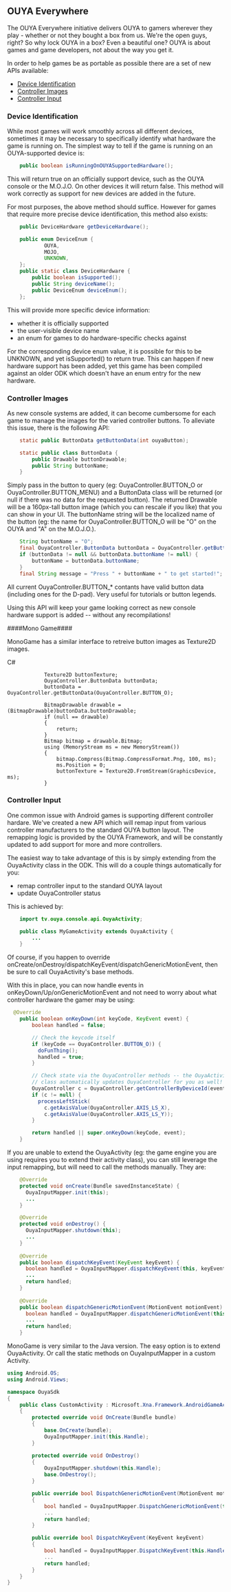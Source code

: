 ## OUYA Everywhere

The OUYA Everywhere initiative delivers OUYA to gamers wherever they play - whether or not they bought a box from us.  We're the open guys, right?  So why lock OUYA in a box? Even a beautiful one?  OUYA is about games and game developers, not about the way you get it.

In order to help games be as portable as possible there are a set of new APIs available:

- [Device Identification](#device_identification)
- [Controller Images](#controller_images)
- [Controller Input](#controller_input)


<h3 id="device_identification">Device Identification</h3>

While most games will work smoothly across all different devices, sometimes it may be necessary to specifically identify what hardware the game is running on.
The simplest way to tell if the game is running on an OUYA-supported device is:

```java
    public boolean isRunningOnOUYASupportedHardware();
```

This will return true on an officially support device, such as the OUYA console or the M.O.J.O.  On other devices it will return false.  This method will work correctly as support for new devices are added in the future.

For most purposes, the above method should suffice.  However for games that require more precise device identification, this method also exists:

```java
    public DeviceHardware getDeviceHardware();

    public enum DeviceEnum {
            OUYA,
            MOJO,
            UNKNOWN,
    };
    public static class DeviceHardware {
        public boolean isSupported();
        public String deviceName();
        public DeviceEnum deviceEnum();
    };
```

This will provide more specific device information:

- whether it is officially supported
- the user-visible device name
- an enum for games to do hardware-specific checks against

For the corresponding device enum value, it is possible for this to be UNKNOWN, and
yet isSupported() to return true.  This can happen if new hardware support has
been added, yet this game has been compiled against an older ODK which doesn't
have an enum entry for the new hardware.


<h3 id="controller_images">Controller Images</h3>

As new console systems are added, it can become cumbersome for each game to manage the images for the varied controller buttons.  To alleviate this issue, there is the following API:

```java
    static public ButtonData getButtonData(int ouyaButton);

    static public class ButtonData {
        public Drawable buttonDrawable;
        public String buttonName;
    }
```

Simply pass in the button to query (eg: OuyaController.BUTTON\_O or OuyaController.BUTTON\_MENU) and a ButtonData class will be returned (or null if there was no data for the requested button).  The returned Drawable will be a 160px-tall button image (which you can rescale if you like) that you can show in your UI.  The buttonName string will be the localized name of the button (eg: the name for OuyaController.BUTTON\_O will be "O" on the OUYA and "A" on the M.O.J.O.).

```java
    String buttonName = "O";
    final OuyaController.ButtonData buttonData = OuyaController.getButtonData(OuyaController.BUTTON_O);
    if (buttonData != null && buttonData.buttonName != null) {
        buttonName = buttonData.buttonName;
    }
    final String message = "Press " + buttonName + " to get started!";
```

All current OuyaController.BUTTON_* contants have valid button data (including ones for the D-pad).  Very useful for tutorials or button legends.

Using this API will keep your game looking correct as new console hardware support is added -- without any recompilations!


####Mono Game####

MonoGame has a similar interface to retreive button images as Texture2D images.

C#
```
            Texture2D buttonTexture;
            OuyaController.ButtonData buttonData;
            buttonData = OuyaController.getButtonData(OuyaController.BUTTON_O);

            BitmapDrawable drawable = (BitmapDrawable)buttonData.buttonDrawable;
            if (null == drawable)
            {
                return;
            }
            Bitmap bitmap = drawable.Bitmap;
            using (MemoryStream ms = new MemoryStream())
            {
                bitmap.Compress(Bitmap.CompressFormat.Png, 100, ms);
                ms.Position = 0;
                buttonTexture = Texture2D.FromStream(GraphicsDevice, ms);
            }
```

<h3 id="controller_input">Controller Input</h3>

One common issue with Android games is supporting different controller hardare.  We've created a new API which will remap input from various controller manufacturers to the standard OUYA button layout.  The remapping logic is provided by the OUYA Framework, and will be constantly updated to add support for more and more controllers.

The easiest way to take advantage of this is by simply extending from the OuyaActivity class in the ODK.  This will do a couple things automatically for you:

- remap controller input to the standard OUYA layout
- update OuyaController status

This is achieved by:

```java
    import tv.ouya.console.api.OuyaActivity;  

    public class MyGameActivity extends OuyaActivity {
        ...
    }
```

Of course, if you happen to override onCreate/onDestroy/dispatchKeyEvent/dispatchGenericMotionEvent, then be sure to call OuyaActivity's base methods.

With this in place, you can now handle events in onKeyDown/Up/onGenericMotionEvent and not need to worry about what controller hardware the gamer may be using:

```java
  @Override
    public boolean onKeyDown(int keyCode, KeyEvent event) {
        boolean handled = false;

        // Check the keycode itself
        if (keyCode == OuyaController.BUTTON_O)) {
          doFunThing();
          handled = true;
        }

        // Check state via the OuyaController methods -- the OuyaActivity
        // class automatically updates OuyaController for you as well!
        OuyaController c = OuyaController.getControllerByDeviceId(event.getDeviceId());
        if (c != null) {
          processLeftStick(
            c.getAxisValue(OuyaController.AXIS_LS_X),
            c.getAxisValue(OuyaController.AXIS_LS_Y));
        }

        return handled || super.onKeyDown(keyCode, event);
    }
```

If you are unable to extend the OuyaActivity (eg: the game engine you are using requires you to extend their activity class), you can still leverage the input remapping, but will need to call the methods manually.  They are:

```java
    @Override
    protected void onCreate(Bundle savedInstanceState) {    
      OuyaInputMapper.init(this);
      ...
    }

    @Override
    protected void onDestroy() {
      OuyaInputMapper.shutdown(this);
      ...
    }
  
    @Override
    public boolean dispatchKeyEvent(KeyEvent keyEvent) {
      boolean handled = OuyaInputMapper.dispatchKeyEvent(this, keyEvent);
      ...
      return handled;
    }
  
    @Override
    public boolean dispatchGenericMotionEvent(MotionEvent motionEvent) {
      boolean handled = OuyaInputMapper.dispatchGenericMotionEvent(this, motionEvent);
      ...
      return handled;
    }
```

MonoGame is very similar to the Java version. The easy option is to extend OuyaActivity. Or call the static methods on OuyaInputMapper in a custom Activity.

```C#
using Android.OS;
using Android.Views;

namespace OuyaSdk
{
    public class CustomActivity : Microsoft.Xna.Framework.AndroidGameActivity
    {
        protected override void OnCreate(Bundle bundle)
        {
            base.OnCreate(bundle);
            OuyaInputMapper.init(this.Handle);
        }

        protected override void OnDestroy()
        {
            OuyaInputMapper.shutdown(this.Handle);
            base.OnDestroy();
        }

        public override bool DispatchGenericMotionEvent(MotionEvent motionEvent)
        {
            bool handled = OuyaInputMapper.DispatchGenericMotionEvent(this.Handle, motionEvent);
            ...
            return handled;
        }

        public override bool DispatchKeyEvent(KeyEvent keyEvent)
        {
            bool handled = OuyaInputMapper.DispatchKeyEvent(this.Handle, keyEvent);
            ...
            return handled;
        }
    }
}
```
